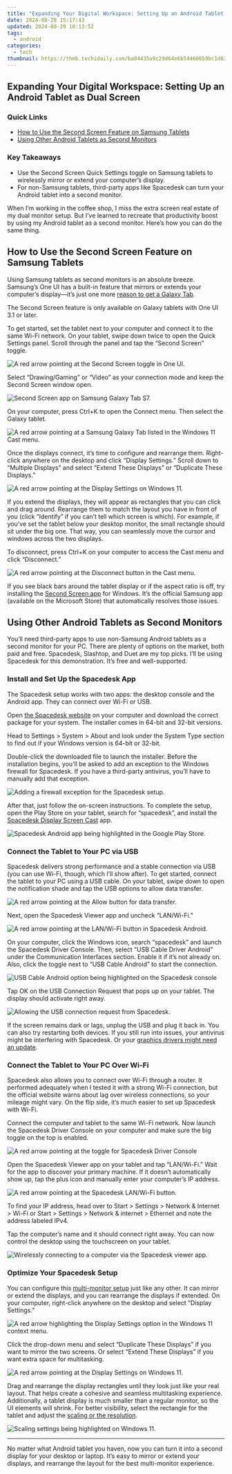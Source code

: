 ```yaml
---
title: "Expanding Your Digital Workspace: Setting Up an Android Tablet as Dual Screen"
date: 2024-08-28 15:17:43
updated: 2024-08-29 10:13:52
tags:
  - android
categories:
  - tech
thumbnail: https://thmb.techidaily.com/ba04435a9c29d64e6b54466059bc1d63c6b55c0d271d3714cb63b43e99d25c0a.jpg
---
```


## Expanding Your Digital Workspace: Setting Up an Android Tablet as Dual Screen

### Quick Links

* [How to Use the Second Screen Feature on Samsung Tablets](https://eaxpv-info.techidaily.com/new-2024-approved-exploring-the-dynamics-of-profit-distribution-in-video-shorts/)
* [Using Other Android Tablets as Second Monitors](https://extra-guidance.techidaily.com/updated-nighttime-iphone-photography-secrets-revealed/)

### Key Takeaways

* Use the Second Screen Quick Settings toggle on Samsung tablets to wirelessly mirror or extend your computer’s display.
* For non-Samsung tablets, third-party apps like Spacedesk can turn your Android tablet into a second monitor.

 When I’m working in the coffee shop, I miss the extra screen real estate of my dual monitor setup. But I’ve learned to recreate that productivity boost by using my Android tablet as a second monitor. Here’s how you can do the same thing.

##  How to Use the Second Screen Feature on Samsung Tablets

 Using Samsung tablets as second monitors is an absolute breeze. Samsung’s One UI has a built-in feature that mirrors or extends your computer’s display—it’s just one more [reason to get a Galaxy Tab](https://screen-sharing-recording.techidaily.com/updated-freeframe-studio-gameplay-capture-made-simple-in-24-for-2024/).

 The Second Screen feature is only available on Galaxy tablets with One UI 3.1 or later.

 To get started, set the tablet next to your computer and connect it to the same Wi-Fi network. On your tablet, swipe down twice to open the Quick Settings panel. Scroll through the panel and tap the “Second Screen” toggle.

![A red arrow pointing at the Second Screen toggle in One UI.](https://static1.howtogeekimages.com/wordpress/wp-content/uploads/2024/01/screenshot_20240129_143723_gallery.png) 

 Select “Drawing/Gaming” or “Video” as your connection mode and keep the Second Screen window open.

![Second Screen app on Samsung Galaxy Tab S7.](https://static1.howtogeekimages.com/wordpress/wp-content/uploads/2024/01/screenshot_20240129_141410_smart-view.png) 

 On your computer, press Ctrl+K to open the Connect menu. Then select the Galaxy tablet.

![A red arrow pointing at a Samsung Galaxy Tab listed in the Windows 11 Cast menu.](https://static1.howtogeekimages.com/wordpress/wp-content/uploads/2024/01/cast.png) 

 Once the displays connect, it’s time to configure and rearrange them. Right-click anywhere on the desktop and click “Display Settings.” Scroll down to “Multiple Displays” and select “Extend These Displays” or “Duplicate These Displays.”

![A red arrow pointing at the Display Settings on Windows 11.](https://static1.howtogeekimages.com/wordpress/wp-content/uploads/2024/01/display-settings.png) 

 If you extend the displays, they will appear as rectangles that you can click and drag around. Rearrange them to match the layout you have in front of you (click “Identify” if you can’t tell which screen is which). For example, if you’ve set the tablet below your desktop monitor, the small rectangle should sit under the big one. That way, you can seamlessly move the cursor and windows across the two displays.

 To disconnect, press Ctrl+K on your computer to access the Cast menu and click “Disconnect.”

![A red arrow pointing at the Disconnect button in the Cast menu.](https://static1.howtogeekimages.com/wordpress/wp-content/uploads/2024/01/disconnect-second-screen.png) 

 If you see black bars around the tablet display or if the aspect ratio is off, try installing the [Second Screen app](https://www.microsoft.com/store/productId/9PLTXW5DX5KB) for Windows. It’s the official Samsung app (available on the Microsoft Store) that automatically resolves those issues.

##  Using Other Android Tablets as Second Monitors

 You’ll need third-party apps to use non-Samsung Android tablets as a second monitor for your PC. There are plenty of options on the market, both paid and free. Spacedesk, Slashtop, and Duet are my top picks. I’ll be using Spacedesk for this demonstration. It’s free and well-supported.

###  Install and Set Up the Spacedesk App

 The Spacedesk setup works with two apps: the desktop console and the Android app. They can connect over Wi-Fi or USB.

 Open [the Spacedesk website](http://www.spacedesk.net/#download) on your computer and download the correct package for your system. The installer comes in 64-bit and 32-bit versions.

 Head to Settings > System > About and look under the System Type section to find out if your Windows version is 64-bit or 32-bit.

 Double-click the downloaded file to launch the installer. Before the installation begins, you’ll be asked to add an exception to the Windows firewall for Spacedesk. If you have a third-party antivirus, you’ll have to manually add that exception.

![Adding a firewall exception for the Spacedesk setup.](https://static1.howtogeekimages.com/wordpress/wp-content/uploads/2024/01/setup.PNG) 

 After that, just follow the on-screen instructions. To complete the setup, open the Play Store on your tablet, search for “spacedesk”, and install the [Spacedesk Display Screen Cast](https://www.anrdoezrs.net/links/3607085/type/dlg/sid/UUhtgUeUpU217782/https://play.google.com/store/apps/details?id=ph.spacedesk.beta&hl=en&gl=US) app.

![Spacedesk Android app being highlighted in the Google Play Store.](https://static1.howtogeekimages.com/wordpress/wp-content/uploads/2024/01/screenshot_20240129_141921_google-play-store.png) 

###  Connect the Tablet to Your PC via USB

 Spacedesk delivers strong performance and a stable connection via USB (you can use Wi-Fi, though, which I’ll show after). To get started, connect the tablet to your PC using a USB cable. On your tablet, swipe down to open the notification shade and tap the USB options to allow data transfer.

![A red arrow pointing at the Allow button for data transfer.](https://static1.howtogeekimages.com/wordpress/wp-content/uploads/2024/01/screenshot_20240129_143157_mtp-application.png) 

 Next, open the Spacedesk Viewer app and uncheck “LAN/Wi-Fi.”

![A red arrow pointing at the LAN/Wi-Fi button in Spacedesk Android.](https://static1.howtogeekimages.com/wordpress/wp-content/uploads/2024/01/screenshot_20240129_142929_spacedesk.png) 

 On your computer, click the Windows icon, search “spacedesk” and launch the Spacedesk Driver Console. Then, select “USB Cable Driver Android” under the Communication Interfaces section. Enable it if it’s not already on. Also, click the toggle next to “USB Cable Android” to start the connection.

![USB Cable Android option being highlighted on the Spacedesk console](https://static1.howtogeekimages.com/wordpress/wp-content/uploads/2024/01/usb-spacedesk.png) 

 Tap OK on the USB Connection Request that pops up on your tablet. The display should activate right away.

![Allowing the USB connection request from Spacedesk.](https://static1.howtogeekimages.com/wordpress/wp-content/uploads/2024/01/screenshot_20240129_143436_spacedesk.png) 

 If the screen remains dark or lags, unplug the USB and plug it back in. You can also try restarting both devices. If you still run into issues, your antivirus might be interfering with Spacedesk. Or your [graphics drivers might need an update](https://hardware-tips.techidaily.com/navigating-through-circuitry-top-tech-reviews-by-toms-trustworthy-team/).

###  Connect the Tablet to Your PC Over Wi-Fi

 Spacedesk also allows you to connect over Wi-Fi through a router. It performed adequately when I tested it with a strong Wi-Fi connection, but the official website warns about lag over wireless connections, so your mileage might vary. On the flip side, it’s much easier to set up Spacedesk with Wi-Fi.

 Connect the computer and tablet to the same Wi-Fi network. Now launch the Spacedesk Driver Console on your computer and make sure the big toggle on the top is enabled.

![A red arrow pointing at the toggle for Spacedesk Driver Console](https://static1.howtogeekimages.com/wordpress/wp-content/uploads/2024/01/main.png) 

 Open the Spacedesk Viewer app on your tablet and tap “LAN/Wi-Fi.” Wait for the app to discover your primary machine. If it doesn’t automatically show up, tap the plus icon and manually enter your computer’s IP address.

![A red arrow pointing at the Spacedesk LAN/Wi-Fi button.](https://static1.howtogeekimages.com/wordpress/wp-content/uploads/2024/01/screenshot_20240129_142237_spacedesk.png) 

 To find your IP address, head over to Start > Settings > Network & Internet > Wi-Fi or Start > Settings > Network & internet > Ethernet and note the address labeled IPv4.

 Tap the computer’s name and it should connect right away. You can now control the desktop using the touchscreen on your tablet.

![Wirelessly connecting to a computer via the Spacedesk viewer app.](https://static1.howtogeekimages.com/wordpress/wp-content/uploads/2024/01/screenshot_20240129_142609_spacedesk.png) 

###  Optimize Your Spacedesk Setup

 You can configure this [multi-monitor setup](https://iphone-unlock.techidaily.com/in-2024-how-to-bypass-the-required-apple-store-verification-for-iphone-8-plus-drfone-by-drfone-ios/) just like any other. It can mirror or extend the displays, and you can rearrange the displays if extended. On your computer, right-click anywhere on the desktop and select “Display Settings.”

![A red arrow highlighting the Display Settings option in the Windows 11 context menu.](https://static1.howtogeekimages.com/wordpress/wp-content/uploads/2024/01/display.png) 

 Click the drop-down menu and select “Duplicate These Displays” if you want to mirror the two screens. Or select “Extend These Displays” if you want extra space for multitasking.

![A red arrow pointing at the Display Settings on Windows 11.](https://static1.howtogeekimages.com/wordpress/wp-content/uploads/2024/01/display-settings.png) 

 Drag and rearrange the display rectangles until they look just like your real layout. That helps create a cohesive and seamless multitasking experience. Additionally, a tablet display is much smaller than a regular monitor, so the UI elements will shrink. For better visibility, select the rectangle for the tablet and adjust the [scaling or the resolution](https://voice-adjusting.techidaily.com/2024-approved-the-art-of-soundless-storytelling-removing-audio-from-videos-with-imovie/).

![Scaling settings being highlighted on Windows 11.](https://static1.howtogeekimages.com/wordpress/wp-content/uploads/2024/01/scale.png) 

---

 No matter what Android tablet you haven, now you can turn it into a second display for your desktop or laptop. It’s easy to mirror or extend your displays, and rearrange the layout for the best multi-monitor experience.

<ins class="adsbygoogle"
     style="display:block"
     data-ad-format="autorelaxed"
     data-ad-client="ca-pub-7571918770474297"
     data-ad-slot="1223367746"></ins>



<ins class="adsbygoogle"
     style="display:block"
     data-ad-client="ca-pub-7571918770474297"
     data-ad-slot="8358498916"
     data-ad-format="auto"
     data-full-width-responsive="true"></ins>
